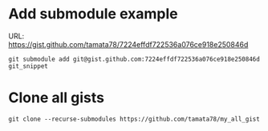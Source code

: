 # Add submodule example

URL: https://gist.github.com/tamata78/7224effdf722536a076ce918e250846d
```
git submodule add git@gist.github.com:7224effdf722536a076ce918e250846d git_snippet
```

# Clone all gists
```
git clone --recurse-submodules https://github.com/tamata78/my_all_gist
```
